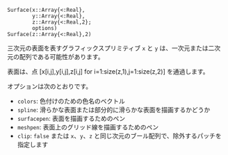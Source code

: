 ```
Surface(x::Array{<:Real},
        y::Array{<:Real},
        z::Array{<:Real,2};
        options)
Surface(z::Array{<:Real},2)
```

三次元の表面を表すグラフィックスプリミティブ `x` と `y` は、一次元または二次元の配列である可能性があります。

表面は、点 [x[i,j],y[i,j],z[i,j] for i=1:size(z,1),j=1:size(z,2)] を通過します。

オプションは次のとおりです。

  * `colors`: 色付けのための色名のベクトル
  * `spline`: 滑らかな表面または部分的に滑らかな表面を描画するかどうか
  * `surfacepen`: 表面を描画するためのペン
  * `meshpen`: 表面上のグリッド線を描画するためのペン
  * `clip`: `false` または `x`、`y`、`z` と同じ次元のブール配列で、除外するパッチを指定します
